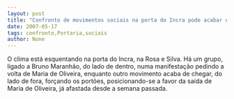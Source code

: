 ```yaml
---
layout: post
title: "Confronto de movimentos sociais na porta do Incra pode acabar em quebra-quebra"
date: 2007-05-17
tags: confronto,Portaria,sociais
author: None
---
```

O clima est&aacute; esquentando na porta do Incra, na Rosa e Silva. H&aacute; um grupo, ligado a Bruno Maranh&atilde;o, do lado de dentro, numa manifesta&ccedil;&atilde;o pedindo a volta de Maria de Oliveira, enquanto outro movimento acaba de chegar, do lado de fora, for&ccedil;ando os port&otilde;es, posicionando-se a favor da sa&iacute;da de Maria de Oliveira, j&aacute; afastada desde a semana passada. 